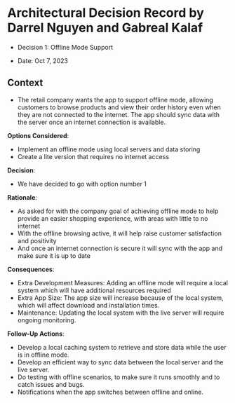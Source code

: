 # Architectural Decision Record by Darrel Nguyen and Gabreal Kalaf

  * Decision 1: Offline Mode Support

  * Date: Oct 7, 2023

## Context 
  * The retail company wants the app to support offline mode, allowing customers to browse products and view their order history even when they are not connected to the internet. The app should sync data with the server once an internet connection is available.

**Options Considered**:
  * Implement an offline mode using local servers and data storing
  * Create a lite version that requires no internet access 

**Decision**:
  * We have decided to go with option number 1

**Rationale**:
  * As asked for with the company goal of achieving offline mode to help provide an easier shopping experience, with areas with little to no internet
  * With the offline browsing active, it will help raise customer satisfaction and positivity
  * And once an internet connection is secure it will sync with the app and make sure it is up to date

**Consequences**:
  
  * Extra Development Measures: Adding an offline mode will require a local system which will have additional resources required
  * Extra App Size: The app size will increase because of the local system, which will affect download and installation times.
  * Maintenance: Updating the local system with the live server will require ongoing monitoring.


**Follow-Up Actions**:

  * Develop a local caching system to retrieve and store data while the user is in offline mode.
  * Develop an efficient way to sync data between the local server and the live server.
  * Do testing with offline scenarios, to make sure it runs smoothly and to catch issues and bugs.
  * Notifications when the app switches between offline and online.

    
       